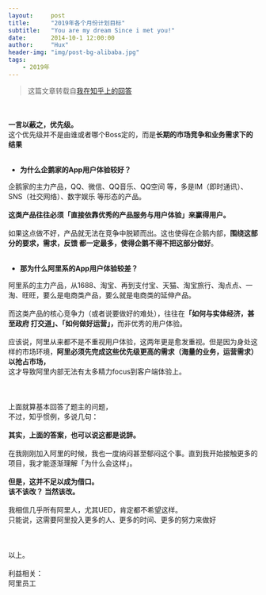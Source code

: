```yaml
---
layout:     post
title:      "2019年各个月份计划目标"
subtitle:   "You are my dream Since i met you!"
date:       2014-10-1 12:00:00
author:     "Hux"
header-img: "img/post-bg-alibaba.jpg"
tags:
    - 2019年
---
```


> 这篇文章转载自[我在知乎上的回答](http://www.zhihu.com/question/25657351/answer/31278511)


<div >
    <br>
    <br><b>一言以蔽之，优先级。</b>
    <br>这个优先级并不是由谁或者哪个Boss定的，而是<b>长期的市场竞争和业务需求下的结果</b>
    <br>
    <br>
    <ul>
        <li><b>为什么企鹅家的App用户体验较好？</b>
        </li>
    </ul>
    企鹅家的主力产品，QQ、微信、QQ音乐、QQ空间 等，多是IM（即时通讯）、SNS（社交网络）、数字娱乐 等形态的产品。
    <br>
    <br><b>这类产品往往必须「直接依靠优秀的产品服务与用户体验」来赢得用户。</b>
    <br>
    <br>如果这点做不好，产品就无法在竞争中脱颖而出。这也使得在企鹅内部，<b>围绕这部分的要求，需求，反馈 </b><b>都一定最多，使得企鹅不得不把这部分做好</b>。
    <br>
    <br>
    <ul>
        <li><b>那为什么阿里系的App用户体验较差？</b>
        </li>
    </ul>
    阿里系的主力产品，从1688、淘宝、再到支付宝、天猫、淘宝旅行、淘点点、一淘、旺旺，要么是电商类产品，要么就是电商类的延伸产品。
    <br>
    <br>而这类产品的核心竞争力（或者说要做好的难处），往往在<b>「如何与实体经济，甚至政府 打交道」、</b><b>「如何做好运营」，</b>而非优秀的用户体验。
    <br>
    <br>应该说，阿里从来都不是不重视用户体验，这两年更是愈发重视。但是因为身处这样的市场环境，<b>阿里必须先完成这些优先级更高的需求（海量的业务，运营需求）以抢占市场，</b>
    <br>这才导致阿里内部无法有太多精力focus到客户端体验上。
    <br>
    <br>
    <br>
    <br>上面就算基本回答了题主的问题，
    <br>不过，知乎惯例，多说几句：
    <br>
    <br><b>其实，上面的答案，也可以说这都是说辞。</b>
    <br>
    <br>在我刚刚加入阿里的时候，我也一度纳闷甚至郁闷这个事。直到我开始接触更多的项目，我才能逐渐理解「为什么会这样」。
    <br>
    <br><b>但是，这并不足以成为借口。</b>
    <br><b>该不该改？ 当然该改。</b>
    <br>
    <br>我相信几乎所有阿里人，尤其UED，肯定都不希望这样。
    <br>只能说，这需要阿里投入更多的人、更多的时间、更多的努力来做好
    <br>
    <br>
    <br>
    <br>以上。
    <br>
    <br>利益相关：
    <br>阿里员工
    <br>
    <br>
</div>

